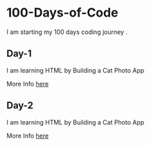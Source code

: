 # 100-Days-of-Code
I am  starting  my 100 days  coding journey .

## Day-1
I am learning HTML by Building a Cat Photo App 

More Info [here](./Day-1/Day-1.md)

## Day-2
I am learning HTML by Building a Cat Photo App
 
More Info [here](./Day-2/Day-2.md)
